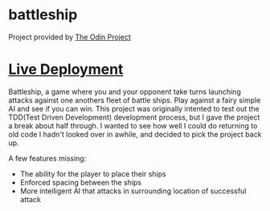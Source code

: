 # battleship
Project provided by [The Odin Project](https://www.theodinproject.com/lessons/node-path-javascript-battleship)

# [Live Deployment](https://saltsphinx.github.io/battleship/)

Battleship, a game where you and your opponent take turns launching attacks against one anothers fleet of battle ships. Play against a fairy simple AI and see if you can win. This project was originally intented to test out the TDD(Test Driven Development) development process, but I gave the project a break about half through. I wanted to see how well I could do returning to old code I hadn't looked over in awhile, and decided to pick the project back up.

A few features missing:
- The ability for the player to place their ships
- Enforced spacing between the ships
- More intelligent AI that attacks in surrounding location of successful attack
